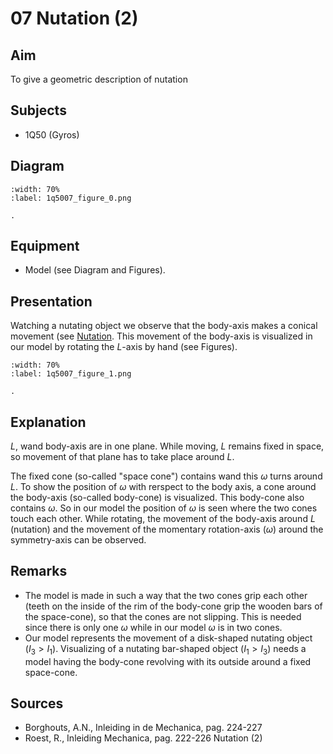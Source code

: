 # 07 Nutation (2)  
  
## Aim   
 To give a geometric description of nutation    
  
## Subjects   
* 1Q50 (Gyros)   

## Diagram
   
```{figure} figures/figure_0.png  
:width: 70%  
:label: 1q5007_figure_0.png  

. 
```

## Equipment
 *  Model (see Diagram and Figures).
    
  
## Presentation   
Watching a nutating object we observe that the body-axis makes a conical movement (see [Nutation](../1Q5006%20Nutation/1Q5006.md). This movement of the body-axis is visualized in our model by rotating the $L$-axis by hand (see Figures). 
```{figure} figures/figure_1.png  
:width: 70%  
:label: 1q5007_figure_1.png  

. 
```

## Explanation   
$L$, wand body-axis are in one plane. While moving, $L$ remains fixed in space, so movement of that plane has to take place around $L$.

The fixed cone (so-called "space cone") contains wand this $\omega$ turns around $L$. To show the position of $\omega$ with rerspect to the body axis, a cone around the body-axis (so-called body-cone) is visualized. This body-cone also contains $\omega$. So in our model the position of $\omega$ is seen where the two cones touch each other. While rotating, the movement of the body-axis around $L$ (nutation) and the movement of the momentary rotation-axis $(\omega)$ around the symmetry-axis can be observed. 
  
## Remarks
- The model is made in such a way that the two cones grip each other (teeth on the inside of the rim of the body-cone grip the wooden bars of the space-cone), so that the cones are not slipping. This is needed since there is only one $\omega$ while in our model $\omega$ is in two cones.
- Our model represents the movement of a disk-shaped nutating object $\left(I_{3}>I_{1}\right)$. Visualizing of a nutating bar-shaped object $\left(I_{1}>I_{3}\right)$ needs a model having the body-cone revolving with its outside around a fixed space-cone.
   
  
## Sources
 *  Borghouts, A.N., Inleiding in de Mechanica, pag. 224-227 
 *  Roest, R., Inleiding Mechanica, pag. 222-226 Nutation (2)
    